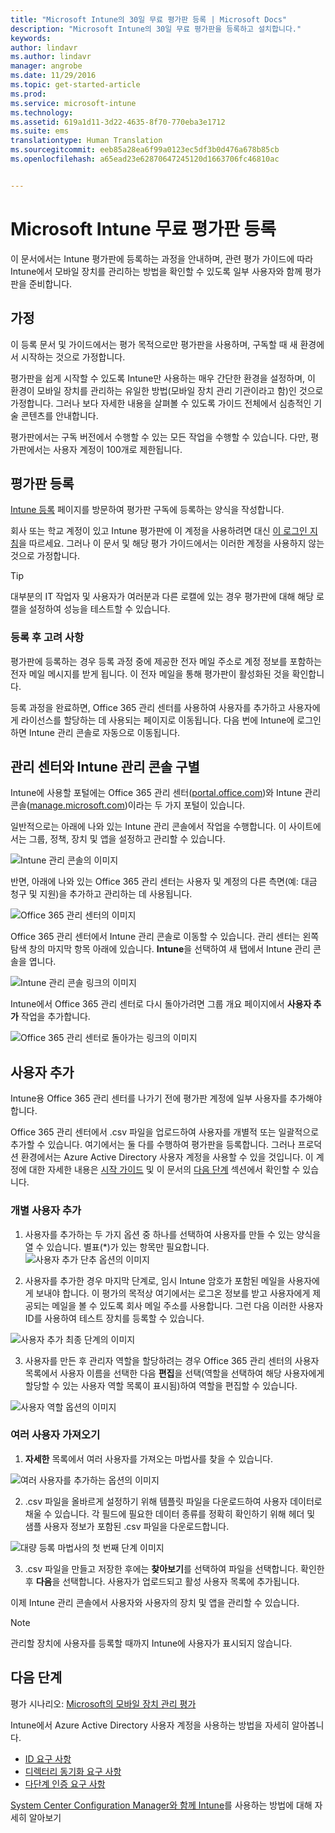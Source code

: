 ```yaml
---
title: "Microsoft Intune의 30일 무료 평가판 등록 | Microsoft Docs"
description: "Microsoft Intune의 30일 무료 평가판을 등록하고 설치합니다."
keywords: 
author: lindavr
ms.author: lindavr
manager: angrobe
ms.date: 11/29/2016
ms.topic: get-started-article
ms.prod: 
ms.service: microsoft-intune
ms.technology: 
ms.assetid: 619a1d11-3d22-4635-8f70-770eba3e1712
ms.suite: ems
translationtype: Human Translation
ms.sourcegitcommit: eeb85a28ea6f99a0123ec5df3b0d476a678b85cb
ms.openlocfilehash: a65ead23e62870647245120d1663706fc46810ac


---
```


# <a name="sign-up-for-a-microsoft-intune-free-trial"></a>Microsoft Intune 무료 평가판 등록
이 문서에서는 Intune 평가판에 등록하는 과정을 안내하며, 관련 평가 가이드에 따라 Intune에서 모바일 장치를 관리하는 방법을 확인할 수 있도록 일부 사용자와 함께 평가판을 준비합니다. <!---or app data when devices are not enrolled in Intune.--->

## <a name="assumptions"></a>가정
이 등록 문서 및 가이드에서는 평가 목적으로만 평가판을 사용하며, 구독할 때 새 환경에서 시작하는 것으로 가정합니다.

평가판을 쉽게 시작할 수 있도록 Intune만 사용하는 매우 간단한 환경을 설정하며, 이 환경이 모바일 장치를 관리하는 유일한 방법(모바일 장치 관리 기관이라고 함)인 것으로 가정합니다. 그러나 보다 자세한 내용을 살펴볼 수 있도록 가이드 전체에서 심층적인 기술 콘텐츠를 안내합니다.

평가판에서는 구독 버전에서 수행할 수 있는 모든 작업을 수행할 수 있습니다. 다만, 평가판에서는 사용자 계정이 100개로 제한됩니다.

## <a name="sign-up-for-your-trial"></a>평가판 등록
[Intune 등록](https://portal.office.com/Signup/Signup.aspx?OfferId=40BE278A-DFD1-470a-9EF7-9F2596EA7FF9&dl=INTUNE_A&ali=1#0%20) 페이지를 방문하여 평가판 구독에 등록하는 양식을 작성합니다.

회사 또는 학교 계정이 있고 Intune 평가판에 이 계정을 사용하려면 대신 [이 로그인 지침](https://docs.microsoft.com/en-us/intune/get-started/start-with-a-paid-subscription-to-microsoft-intune-step-1)을 따르세요. 그러나 이 문서 및 해당 평가 가이드에서는 이러한 계정을 사용하지 않는 것으로 가정합니다.

> [!TIP]
> 대부분의 IT 작업자 및 사용자가 여러분과 다른 로캘에 있는 경우 평가판에 대해 해당 로캘을 설정하여 성능을 테스트할 수 있습니다.

### <a name="post-sign-up-considerations"></a>등록 후 고려 사항
평가판에 등록하는 경우 등록 과정 중에 제공한 전자 메일 주소로 계정 정보를 포함하는 전자 메일 메시지를 받게 됩니다. 이 전자 메일을 통해 평가판이 활성화된 것을 확인합니다.

등록 과정을 완료하면, Office 365 관리 센터를 사용하여 사용자를 추가하고 사용자에게 라이선스를 할당하는 데 사용되는 페이지로 이동됩니다. 다음 번에 Intune에 로그인하면 Intune 관리 콘솔로 자동으로 이동됩니다.

## <a name="keeping-the-admin-center-and-the-intune-administration-console-straight"></a>관리 센터와 Intune 관리 콘솔 구별
Intune에 사용할 포털에는 Office 365 관리 센터([portal.office.com](https://portal.office.com))와 Intune 관리 콘솔([manage.microsoft.com](https://manage.microsoft.com))이라는 두 가지 포털이 있습니다.

일반적으로는 아래에 나와 있는 Intune 관리 콘솔에서 작업을 수행합니다. 이 사이트에서는 그룹, 정책, 장치 및 앱을 설정하고 관리할 수 있습니다.

![Intune 관리 콘솔의 이미지](./media/sign-up/intune-admin-console.png)

반면, 아래에 나와 있는 Office 365 관리 센터는 사용자 및 계정의 다른 측면(예: 대금 청구 및 지원)을 추가하고 관리하는 데 사용됩니다.

![Office 365 관리 센터의 이미지](./media/sign-up/office-admin-center.png)

Office 365 관리 센터에서 Intune 관리 콘솔로 이동할 수 있습니다. 관리 센터는 왼쪽 탐색 창의 마지막 항목 아래에 있습니다. **Intune**을 선택하여 새 탭에서 Intune 관리 콘솔을 엽니다.

![Intune 관리 콘솔 링크의 이미지](./media/sign-up/link-to-intune.png)

Intune에서 Office 365 관리 센터로 다시 돌아가려면 그룹 개요 페이지에서 **사용자 추가** 작업을 추가합니다.

![Office 365 관리 센터로 돌아가는 링크의 이미지](./media/sign-up/task-add-users.png)

## <a name="add-users"></a>사용자 추가
Intune용 Office 365 관리 센터를 나가기 전에 평가판 계정에 일부 사용자를 추가해야 합니다.

Office 365 관리 센터에서 .csv 파일을 업로드하여 사용자를 개별적 또는 일괄적으로 추가할 수 있습니다. 여기에서는 둘 다를 수행하여 평가판을 등록합니다. 그러나 프로덕션 환경에서는 Azure Active Directory 사용자 계정을 사용할 수 있을 것입니다. 이 계정에 대한 자세한 내용은 [시작 가이드](https://docs.microsoft.com/en-us/intune/get-started/start-with-a-paid-subscription-to-microsoft-intune-step-3) 및 이 문서의 [다음 단계](#Next-steps) 섹션에서 확인할 수 있습니다.

### <a name="add-an-individual-user"></a>개별 사용자 추가
1. 사용자를 추가하는 두 가지 옵션 중 하나를 선택하여 사용자를 만들 수 있는 양식을 열 수 있습니다. 별표(\*)가 있는 항목만 필요합니다.
![사용자 추가 단추 옵션의 이미지](./media/sign-up/add-user.png)


2.  사용자를 추가한 경우 마지막 단계로, 임시 Intune 암호가 포함된 메일을 사용자에게 보내야 합니다. 이 평가의 목적상 여기에서는 로그온 정보를 받고 사용자에게 제공되는 메일을 볼 수 있도록 회사 메일 주소를 사용합니다. 그런 다음 이러한 사용자 ID를 사용하여 테스트 장치를 등록할 수 있습니다.<br/>

 ![사용자 추가 최종 단계의 이미지](./media/sign-up/new-user-2.png)

3. 사용자를 만든 후 관리자 역할을 할당하려는 경우 Office 365 관리 센터의 사용자 목록에서 사용자 이름을 선택한 다음 **편집**을 선택(역할을 선택하여 해당 사용자에게 할당할 수 있는 사용자 역할 목록이 표시됨)하여 역할을 편집할 수 있습니다.

 ![사용자 역할 옵션의 이미지](./media/sign-up/change-user-role.png)

### <a name="import-multiple-users"></a>여러 사용자 가져오기
1. **자세한** 목록에서 여러 사용자를 가져오는 마법사를 찾을 수 있습니다.

 ![여러 사용자를 추가하는 옵션의 이미지](./media/sign-up/add-multiple-users.png)

2. .csv 파일을 올바르게 설정하기 위해 템플릿 파일을 다운로드하여 사용자 데이터로 채울 수 있습니다. 각 필드에 필요한 데이터 종류를 정확히 확인하기 위해 헤더 및 샘플 사용자 정보가 포함된 .csv 파일을 다운로드합니다.

 ![대량 등록 마법사의 첫 번째 단계 이미지](./media/sign-up/bulk-enroll-step-1.png)


3. .csv 파일을 만들고 저장한 후에는 **찾아보기**를 선택하여 파일을 선택합니다. 확인한 후 **다음**을 선택합니다. 사용자가 업로드되고 활성 사용자 목록에 추가됩니다.

이제 Intune 관리 콘솔에서 사용자와 사용자의 장치 및 앱을 관리할 수 있습니다.

> [!NOTE]
> 관리할 장치에 사용자를 등록할 때까지 Intune에 사용자가 표시되지 않습니다.

## <a name="next-steps"></a>다음 단계
평가 시나리오: [Microsoft의 모바일 장치 관리 평가](mobile-device-management-trial-guide-microsoft-intune.md)

Intune에서 Azure Active Directory 사용자 계정을 사용하는 방법을 자세히 알아봅니다.
- [ID 요구 사항](https://docs.microsoft.com/en-us/active-directory/active-directory-hybrid-identity-design-considerations-overview#design-considerations-overview)
- [디렉터리 동기화 요구 사항](https://docs.microsoft.com/en-us/active-directory/active-directory-hybrid-identity-design-considerations-directory-sync-requirements)
- [다단계 인증 요구 사항](https://docs.microsoft.com/en-us/active-directory/active-directory-hybrid-identity-design-considerations-multifactor-auth-requirements)

[System Center Configuration Manager와 함께 Intune](https://docs.microsoft.com/en-us/sccm/mdm/understand/hybrid-mobile-device-management)를 사용하는 방법에 대해 자세히 알아보기



<!--HONumber=Dec16_HO2-->


